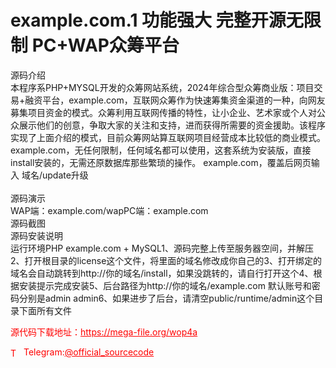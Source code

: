 # example.com.1 功能强大 完整开源无限制 PC+WAP众筹平台

源码介绍<br>本程序系PHP+MYSQL开发的众筹网站系统，2024年综合型众筹商业版：项目交易+融资平台，example.com，互联网众筹作为快速筹集资金渠道的一种，向网友募集项目资金的模式。众筹利用互联网传播的特性，让小企业、艺术家或个人对公众展示他们的创意，争取大家的关注和支持，进而获得所需要的资金援助。该程序实现了上面介绍的模式，目前众筹网站算互联网项目经营成本比较低的商业模式。<br>example.com，无任何限制，任何域名都可以使用，这套系统为安装版，直接install安装的，无需还原数据库那些繁琐的操作。 example.com，覆盖后网页输入 域名/update升级<br>  <br>源码演示<br>WAP端：example.com/wapPC端：example.com<br>源码截图<br>源码安装说明<br>运行环境PHP example.com + MySQL1、源码完整上传至服务器空间，并解压2、打开根目录的license这个文件，将里面的域名修改成你自己的3、打开绑定的域名会自动跳转到http://你的域名/install，如果没跳转的，请自行打开这个4、根据安装提示完成安装5、后台路径为http://你的域名/example.com  默认账号和密码分别是admin   admin6、如果进步了后台，请清空public/runtime/admin这个目录下面所有文件<br>


<p style="color: red;">源代码下载地址：<a href="https://mega-file.org/wop4a" style="color: red;">https://mega-file.org/wop4a</a></p><p style="color: red;"><img src="https://cdn-icons-png.flaticon.com/512/2111/2111646.png" alt="Telegram Icon" style="width: 16px; vertical-align: middle; margin-right: 5px;">Telegram:<a href="https://t.me/official_sourcecode" style="color: red;">@official_sourcecode</a></p>